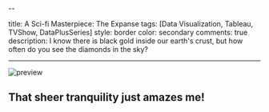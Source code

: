 --

title: A Sci-fi Masterpiece: The Expanse
tags: [Data Visualization, Tableau, TVShow, DataPlusSeries]
style: border
color: secondary
comments: true
description: I know there is black gold inside our earth's crust, but how often do you see the diamonds in the sky?

---

![preview](https://i.postimg.cc/sxFxNkz5/collection.png)

## That sheer tranquility just amazes me!
